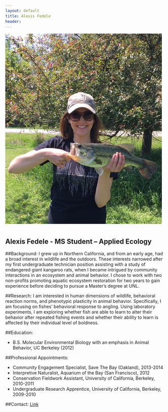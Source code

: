 ```yaml
---
layout: default
title: Alexis Fedele
header: 
--- 
```



![center](/lab/afedele.jpg)

#

## Alexis Fedele - MS Student – Applied Ecology 

##Background:
I grew up in Northern California, and from an early age, had a broad interest in wildlife and the outdoors. These interests narrowed after my first undergraduate technician position assisting with a study of endangered giant kangaroo rats, when I became intrigued by community interactions in an ecosystem and animal behavior. I chose to work with two non-profits promoting aquatic ecosystem restoration for two years to gain experience before deciding to pursue a Master’s degree at UNL. 

##Research:
I am interested in human dimensions of wildlife, behavioral reaction norms, and phenotypic plasticity in animal behavior. Specifically, I am focusing on fishes’ behavioral response to angling. Using laboratory experiments, I am exploring whether fish are able to learn to alter their behavior after repeated fishing events and whether their ability to learn is affected by their individual level of boldness. 

##Education: 
* B.S. Molecular Environmental Biology with an emphasis in Animal Behavior, UC Berkeley (2012) 

##Professional Appointments: 
* Community Engagement Specialist, Save The Bay (Oakland), 2013-2014
* Interpretive Naturalist, Aquarium of the Bay (San Francisco), 2012
* Conservation Fieldwork Assistant, University of California, Berkeley, 2010-2011
* Undergraduate Research Apprentice, University of California, Berkeley, 2009-2010

##Contact: 
[Link](http://snr.unl.edu/aboutus/who/people/graduatestudent-member.asp?pid=2046)
